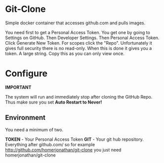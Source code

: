 # Git-Clone

Simple docker container that accesses github.com and pulls images.

You need first to get a Personal Access Token.  You get one by going to Settings on GitHub.  Then Developer Settings.  Then Personal Access Token.  Click Generate New Token.  For scopes click the "Repo".  Unfortunately it gives full security there is no read-only.  When this is done it gives you a token.  A large string.  Copy this as you can only view once.  

# Configure

**IMPORTANT** 

The system will run and immediately stop after cloning the GitHub Repo.  Thus make sure you set **Auto Restart to Never!**

## Environment 

You need a minimum of two.  

  **TOKEN** - Your Personal Access Token
  **GIT** - Your git hub repository.  Everything after github.com/ so for example http://github.com/homerjonathan/git-clone you just need homerjonathan/git-clone
